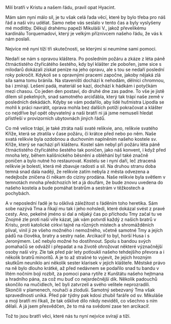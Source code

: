 Milí bratři v Kristu a našem řádu, pravil opat Hyacint.

Mám sám nyní málo sil, je tu však celá řada věcí, které by bylo třeba pro náš
řád a naši víru udělat. Samo nebe vás seslalo v tento čas a byly vyslyšeny mé
modlitby. Děkuji drahému papeži Mikuláši V., jakož převelikému kardinálu
Torquemadovi, který je velkým příznivcem našeho řádu, že vás k nám poslali.

Nejvíce mě nyní tíží tři skutečnosti, se kterými si neumíme sami pomoci.

Nedaří se nám s opravou kláštera. Po posledním požáru a zkáze z léta páně
čtrnáctistého čtyřicátého šestého, kdy byl klášter zle pobořen, jsme sice s
milodarů dokázali získat peníze na jeho opravu, ale s tou se nedaří poslední
roky pokročit. Kdykoli se s opravnými pracemi započne, jakoby nějaká zlá síla
sama tomu bránila. Na staveništi dochází k nehodám, dělníci chromnou, ba i
zmírají. Lešení padá, materiál se kazí, dochází k hádkám i potyčkám mezi
chasou. Co jeden den postaví, do druhé dne zas padne. To vše je jistě dílem sil
pekelných, snad samotného arciďábla, který tak trápí naše země v posledních
dekádách. Kdyby se vám podařilo, aby lidé huťmistra Lipodla se mohli k práci
navrátit, oprava mohla bez dalších potíží pokračovat a klášter co nejdříve byl
opět obyvatelný a naši bratři ni já jsme nemuseli hledat přístřeší v
provizorních ubytovnách jiných řádů.

Co mě velice trápí, je také ztráta naší svaté relikvie, ano, relikvie svatého
Kříže, která se ztratila v čase požáru, či krátce před nebo po něm. Naše svatá
relikvie byla ozdobnou a duchovním naplněním našeho kostele sv. Kříže, který se
nachází při klášteru. Kostel sám nebyl při požáru léta páně čtrnáctistého
čtyřicátého šestého tak poničen, jako náš konvent, i když před mnoha lety,
během kališnického běsnění a obléhání byl také značně poničen a bylo nutné ho
restaurovat. Kostelu se i nyní daří, leč ztracená relikvie je bolestí, která mě
zbavuje radosti a sil. Na druhou stranu doba temná snad dala naději, že
relikvie zatím nebyla z města odvezena a nedejbože zničena či někam do ciziny
prodána. Naše relikvie byla světlem v temnotách mnoha předchozích let a já
doufám, že bude znovu uvedena do našeho kostela a bude pomáhat bratrům a
sestrám v těžkostech a pochybách.

A v neposlední řadě je tu ošklivá záležitost s řáděním toho heretika. Sám sobe
nazývá Tma a říkají mu tak i jeho nohsledi, které dokázal svést z pravé
cesty. Ano, pekelné jméno si dal a nějaký čas po příchodu Tmy začal tu ve
Znojmě zle proti naší víře kázat, jak vám potvrdí každý z našich bratrů v
Kristu, proti katolické církvi tajně na různých místech a shromážděních plival,
vinil ji ze všeho možného i nemožného, včetně samotné Tmy a jejích pádů na
člověka, bratry a sestry naše. Arcikacíř to byl, horší Husa i s Jeronýmem. Leč
nebylo možné ho dostihnout. Spolu s bandou svých pomahačů se odvážil i přepadat
a na životě ohrožovat některé význačnější osoby naší víry. Zle tak před pár
lety potloukli našeho tehdejšího převora a i několik bratrů minoritů. A je to
až strašné to vyjevit, že jejich hrozným skutkům neuniklo ani několik sester
klarisek v jejich klášteře. Městské právo na ně bylo dlouho krátké, až před
nedávnem se podařilo snad tu bandu v lítém nočním boji rozbít, za pomoci pana
rytíře z Kunštátu našeho hejtmana a hradního pána, za což mu buď co
nejsrdečnější dík. Několik padouchů skončilo na  mučidlech, leč byli zatvrzelí
a svého velitele neprozradili. Skončili v plamenech, rouhači a zloduši. Samotný
sebezvaný Tma však spravedlnosti uniká. Před pár týdny pak kdosi zhubil faráře
od sv. Mikuláše a moji bratři mi říkali, že tak ošklivé dílo nikdy neviděli, co
všechno s ním dělali. A já jsem přesvědčen, že to má na svědomí zase ten
arcikacíř.

Tož to jsou bratři věci, které nás tu nyní nejvíce svírají a tíží.
